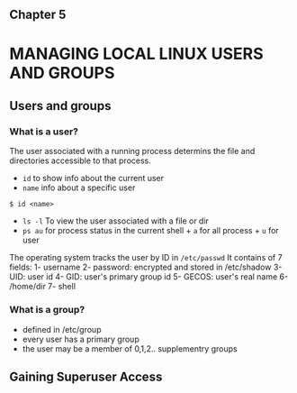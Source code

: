 ## Chapter 5
# MANAGING LOCAL LINUX USERS AND GROUPS

## Users and groups
### What is a user?
The user associated with a running process determins the file and directories accessible to that process.
- `id` to show info about the current user
- `name` info about a specific user
```
$ id <name>
```
- `ls -l` To view the user associated with a file or dir
- `ps au` for process status in the current shell + `a` for all process + `u` for user

The operating system tracks the user by ID in `/etc/passwd`
It contains of 7 fields:
1- username
2- password: encrypted and stored in /etc/shadow
3- UID: user id
4- GID: user's primary group id
5- GECOS: user's real name
6- /home/dir
7- shell

### What is a group?
- defined in /etc/group
- every user has a primary group
- the user may be a member of 0,1,2.. supplementry groups

## Gaining Superuser Access
